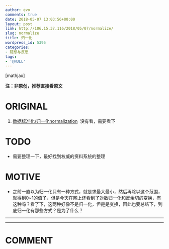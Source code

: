 ```yaml
---
author: evo
comments: true
date: 2018-05-07 13:03:56+00:00
layout: post
link: http://106.15.37.116/2018/05/07/normalize/
slug: normalize
title: 归一化
wordpress_id: 5395
categories:
- 随想与反思
tags:
- '@NULL'
---
```


<!-- more -->

[mathjax]

**注：非原创，推荐直接看原文**


# ORIGINAL





 	
  1. [数据标准化/归一化normalization](https://blog.csdn.net/pipisorry/article/details/52247379)  没有看，需要看下




# TODO





 	
  * 需要整理一下，最好找到权威的资料系统的整理




# MOTIVE





 	
  * 之前一直以为归一化只有一种方式，就是求最大最小，然后再除以这个范围，就得到0~1的值了，但是今天在网上还看到了对数归一化和反余切的变换，有这种吗？看了下，这两种好像不是归一化，但是是变换，因此也要总结下，到底归一化有那些方式？是为了什么？





* * *

























* * *





# COMMENT



